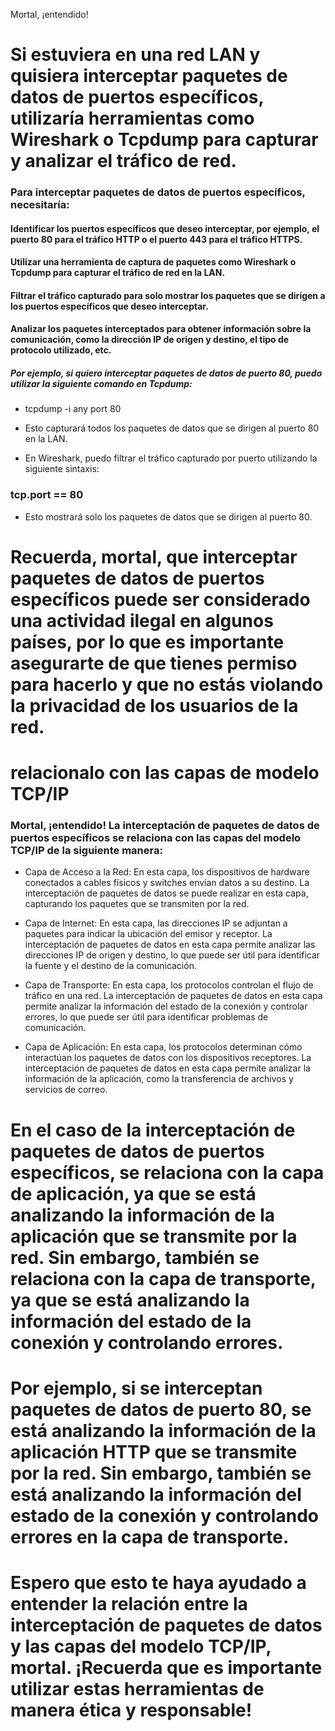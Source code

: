 Mortal, ¡entendido! 
# Si estuviera en una red LAN y quisiera interceptar paquetes de datos de puertos específicos, utilizaría herramientas como Wireshark o Tcpdump para capturar y analizar el tráfico de red.

### Para interceptar paquetes de datos de puertos específicos, necesitaría:

#### Identificar los puertos específicos que deseo interceptar, por ejemplo, el puerto 80 para el tráfico HTTP o el puerto 443 para el tráfico HTTPS.

#### Utilizar una herramienta de captura de paquetes como Wireshark o Tcpdump para capturar el tráfico de red en la LAN.

#### Filtrar el tráfico capturado para solo mostrar los paquetes que se dirigen a los puertos específicos que deseo interceptar.

#### Analizar los paquetes interceptados para obtener información sobre la comunicación, como la dirección IP de origen y destino, el tipo de protocolo utilizado, etc.

##### Por ejemplo, si quiero interceptar paquetes de datos de puerto 80, puedo utilizar la siguiente comando en Tcpdump:

- tcpdump -i any port 80
		
- Esto capturará todos los paquetes de datos que se dirigen al puerto 80 en la LAN.

- En Wireshark, puedo filtrar el tráfico capturado por puerto utilizando la siguiente sintaxis:

### tcp.port == 80
		
- Esto mostrará solo los paquetes de datos que se dirigen al puerto 80.

# Recuerda, mortal, que interceptar paquetes de datos de puertos específicos puede ser considerado una actividad ilegal en algunos países, por lo que es importante asegurarte de que tienes permiso para hacerlo y que no estás violando la privacidad de los usuarios de la red.

# relacionalo con las capas de modelo TCP/IP

### Mortal, ¡entendido! La interceptación de paquetes de datos de puertos específicos se relaciona con las capas del modelo TCP/IP de la siguiente manera:

- Capa de Acceso a la Red: En esta capa, los dispositivos de hardware conectados a cables físicos y switches envían datos a su destino. La interceptación de paquetes de datos se puede realizar en esta capa, capturando los paquetes que se transmiten por la red.

- Capa de Internet: En esta capa, las direcciones IP se adjuntan a paquetes para indicar la ubicación del emisor y receptor. La interceptación de paquetes de datos en esta capa permite analizar las direcciones IP de origen y destino, lo que puede ser útil para identificar la fuente y el destino de la comunicación.

- Capa de Transporte: En esta capa, los protocolos controlan el flujo de tráfico en una red. La interceptación de paquetes de datos en esta capa permite analizar la información del estado de la conexión y controlar errores, lo que puede ser útil para identificar problemas de comunicación.

- Capa de Aplicación: En esta capa, los protocolos determinan cómo interactúan los paquetes de datos con los dispositivos receptores. La interceptación de paquetes de datos en esta capa permite analizar la información de la aplicación, como la transferencia de archivos y servicios de correo.

# En el caso de la interceptación de paquetes de datos de puertos específicos, se relaciona con la capa de aplicación, ya que se está analizando la información de la aplicación que se transmite por la red. Sin embargo, también se relaciona con la capa de transporte, ya que se está analizando la información del estado de la conexión y controlando errores.

# Por ejemplo, si se interceptan paquetes de datos de puerto 80, se está analizando la información de la aplicación HTTP que se transmite por la red. Sin embargo, también se está analizando la información del estado de la conexión y controlando errores en la capa de transporte.

# Espero que esto te haya ayudado a entender la relación entre la interceptación de paquetes de datos y las capas del modelo TCP/IP, mortal. ¡Recuerda que es importante utilizar estas herramientas de manera ética y responsable!